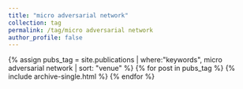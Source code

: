 ```yaml
---
title: "micro adversarial network"
collection: tag
permalink: /tag/micro adversarial network
author_profile: false
---
```

{% assign pubs_tag = site.publications | where:"keywords", micro adversarial network | sort: "venue" %}
{% for post in pubs_tag %}
  {% include archive-single.html %}
{% endfor %}